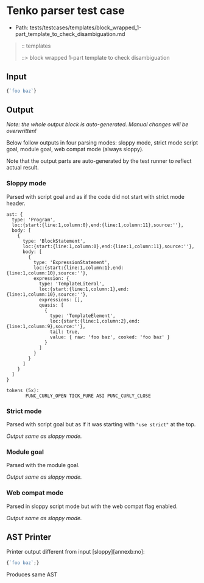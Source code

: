 # Tenko parser test case

- Path: tests/testcases/templates/block_wrapped_1-part_template_to_check_disambiguation.md

> :: templates
>
> ::> block wrapped 1-part template to check disambiguation

## Input

`````js
{`foo baz`}
`````

## Output

_Note: the whole output block is auto-generated. Manual changes will be overwritten!_

Below follow outputs in four parsing modes: sloppy mode, strict mode script goal, module goal, web compat mode (always sloppy).

Note that the output parts are auto-generated by the test runner to reflect actual result.

### Sloppy mode

Parsed with script goal and as if the code did not start with strict mode header.

`````
ast: {
  type: 'Program',
  loc:{start:{line:1,column:0},end:{line:1,column:11},source:''},
  body: [
    {
      type: 'BlockStatement',
      loc:{start:{line:1,column:0},end:{line:1,column:11},source:''},
      body: [
        {
          type: 'ExpressionStatement',
          loc:{start:{line:1,column:1},end:{line:1,column:10},source:''},
          expression: {
            type: 'TemplateLiteral',
            loc:{start:{line:1,column:1},end:{line:1,column:10},source:''},
            expressions: [],
            quasis: [
              {
                type: 'TemplateElement',
                loc:{start:{line:1,column:2},end:{line:1,column:9},source:''},
                tail: true,
                value: { raw: 'foo baz', cooked: 'foo baz' }
              }
            ]
          }
        }
      ]
    }
  ]
}

tokens (5x):
       PUNC_CURLY_OPEN TICK_PURE ASI PUNC_CURLY_CLOSE
`````

### Strict mode

Parsed with script goal but as if it was starting with `"use strict"` at the top.

_Output same as sloppy mode._

### Module goal

Parsed with the module goal.

_Output same as sloppy mode._

### Web compat mode

Parsed in sloppy script mode but with the web compat flag enabled.

_Output same as sloppy mode._

## AST Printer

Printer output different from input [sloppy][annexb:no]:

````js
{`foo baz`;}
````

Produces same AST
